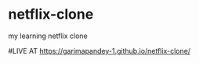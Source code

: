 # netflix-clone
my learning netflix clone


#LIVE AT
https://garimapandey-1.github.io/netflix-clone/
